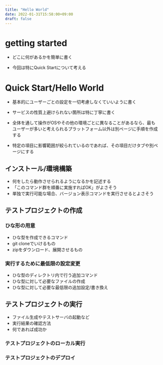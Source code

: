 ```yaml
---
title: "Hello World"
date: 2022-01-31T15:58:00+09:00
draft: false
---
```

# getting started

- どこに何があるかを簡単に書く

- 今回は特にQuick Startについて考える


# Quick Start/Hello World

- 基本的にユーザーごとの設定を一切考慮しなくていいように書く
- サービスの性質上避けられない箇所は特に丁寧に書く

- 全体を通して操作がOSやその他の環境ごとに異なることがあるなら、最もユーザーが多いと考えられるプラットフォーム以外は別ページに手順を作成する
- 特定の項目に影響範囲が絞られているのであれば、その項目だけタブや別ページにする

## インストール/環境構築

- 何をしたら動作させられるようになるかを記述する
- 「このコマンド群を順番に実施すればOK」がよさそう
- 単独で実行可能な場合、バージョン表示コマンドを実行させるとよさそう

## テストプロジェクトの作成

### ひな形の用意

- ひな型を作成できるコマンド
- git cloneでいけるもの
- zipをダウンロード、展開させるもの


### 実行するために最低限の設定変更

- ひな型のディレクトリ内で行う追加コマンド
- ひな型に対して必要なファイルの作成
- ひな型に対して必要な最低限の追加設定/書き換え

## テストプロジェクトの実行

- ファイル生成やテストサーバの起動など
- 実行結果の確認方法
- 何であれば成功か

### テストプロジェクトのローカル実行




### テストプロジェクトのデプロイ